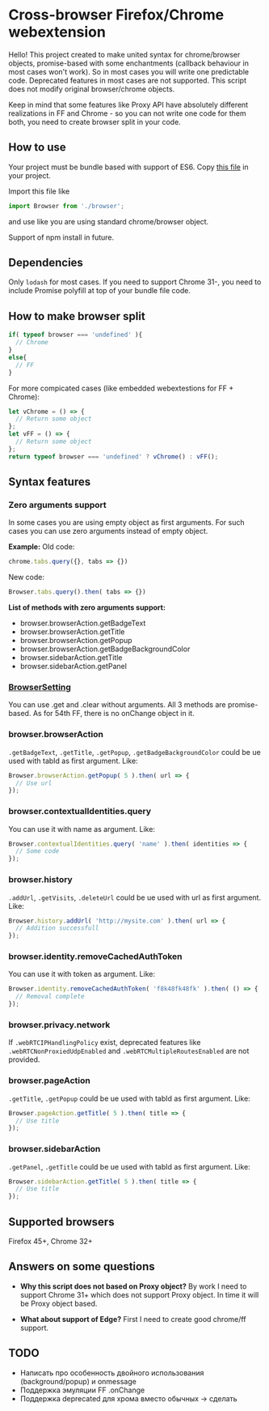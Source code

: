 # Cross-browser Firefox/Chrome webextension

Hello! This project created to make united syntax for chrome/browser objects, promise-based with some enchantments (callback behaviour in most cases won't work). So in most cases you will write one predictable code. Deprecated features in most cases are not supported. This script does not modify original browser/chrome objects.

Keep in mind that some features like Proxy API have absolutely different realizations in FF and Chrome - so you can not write one code for them both, you need to create browser split in your code.

## How to use

Your project must be bundle based with support of ES6. Copy [this file](https://raw.githubusercontent.com/lawlietmester/webextension/master/browser.js) in your project.

Import this file like

```javascript
import Browser from './browser';
```

and use like you are using standard chrome/browser object.

Support of npm install in future.

## Dependencies

Only ```lodash``` for most cases. If you need to support Chrome 31-, you need to include Promise polyfill at top of your bundle file code.

## How to make browser split

```javascript
if( typeof browser === 'undefined' ){
  // Chrome
}
else{
  // FF
}
```

For more compicated cases (like embedded webextestions for FF + Chrome):

```javascript
let vChrome = () => {
  // Return some object
};
let vFF = () => {
  // Return some object
};
return typeof browser === 'undefined' ? vChrome() : vFF();
```

## Syntax features

### Zero arguments support

In some cases you are using empty object as first arguments. For such cases you can use zero arguments instead of empty object.

__Example:__
Old code:

```javascript
chrome.tabs.query({}, tabs => {})
```

New code:

```javascript
Browser.tabs.query().then( tabs => {})
```

__List of methods with zero arguments support:__

* browser.browserAction.getBadgeText
* browser.browserAction.getTitle
* browser.browserAction.getPopup
* browser.browserAction.getBadgeBackgroundColor
* browser.sidebarAction.getTitle
* browser.sidebarAction.getPanel

### [BrowserSetting](https://developer.mozilla.org/en-US/Add-ons/WebExtensions/API/types/BrowserSetting)

You can use .get and .clear without arguments. All 3 methods are promise-based.
As for 54th FF, there is no onChange object in it.

### browser.browserAction

`.getBadgeText`, `.getTitle`, `.getPopup`, `.getBadgeBackgroundColor` could be ue used with tabId as first argument. Like:

```javascript
Browser.browserAction.getPopup( 5 ).then( url => {
  // Use url
});
```

### browser.contextualIdentities.query

You can use it with name as argument. Like:

```javascript
Browser.contextualIdentities.query( 'name' ).then( identities => {
  // Some code
});
```

### browser.history

`.addUrl`, `.getVisits`, `.deleteUrl` could be ue used with url as first argument. Like:

```javascript
Browser.history.addUrl( 'http://mysite.com' ).then( url => {
  // Addition successfull
});
```

### browser.identity.removeCachedAuthToken

You can use it with token as argument. Like:

```javascript
Browser.identity.removeCachedAuthToken( 'f8k48fk48fk' ).then( () => {
  // Removal complete
});
```

### browser.privacy.network

If `.webRTCIPHandlingPolicy` exist, deprecated features like `.webRTCNonProxiedUdpEnabled` and `.webRTCMultipleRoutesEnabled` are not provided.

### browser.pageAction

`.getTitle`, `.getPopup` could be ue used with tabId as first argument. Like:

```javascript
Browser.pageAction.getTitle( 5 ).then( title => {
  // Use title
});
```

### browser.sidebarAction

`.getPanel`, `.getTitle` could be ue used with tabId as first argument. Like:

```javascript
Browser.sidebarAction.getTitle( 5 ).then( title => {
  // Use title
});
```

## Supported browsers

Firefox 45+, Chrome 32+

## Answers on some questions

* __Why this script does not based on Proxy object?__
By work I need to support Chrome 31+ which does not support Proxy object.
In time it will be Proxy object based.

* __What about support of Edge?__
First I need to create good chrome/ff support.


## TODO

* Написать про особенность двойного использования (background/popup) и onmessage
* Поддержка эмуляции FF .onChange
* Поддержка deprecated для хрома вместо обычных -> сделать
